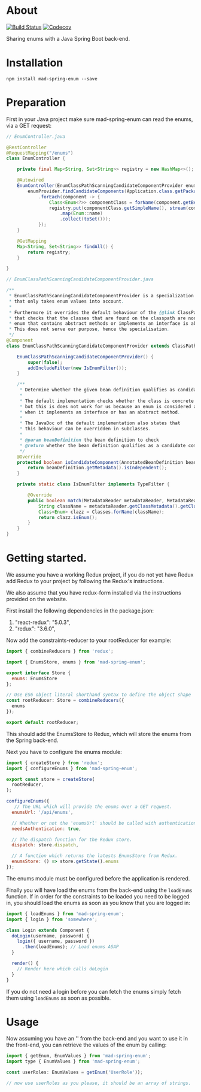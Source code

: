 # About

[![Build Status](https://travis-ci.org/42BV/mad-spring-enum.svg?branch=master)](https://travis-ci.org/42BV/mad-spring-enum)
[![Codecov](https://codecov.io/gh/42BV/mad-spring-enum/branch/master/graph/badge.svg)](https://codecov.io/gh/42BV/mad-spring-enum)

Sharing enums with a Java Spring Boot back-end.

# Installation

`npm install mad-spring-enum --save`

# Preparation

First in your Java project make sure mad-spring-enum can read
the enums, via a GET request:

```java
// EnumController.java

@RestController
@RequestMapping("/enums")
class EnumController {

    private final Map<String, Set<String>> registry = new HashMap<>();

    @Autowired
    EnumController(EnumClassPathScanningCandidateComponentProvider enumProvider) {
        enumProvider.findCandidateComponents(Application.class.getPackage().getName())
            .forEach(component -> {
                Class<Enum<?>> componentClass = forName(component.getBeanClassName());
                registry.put(componentClass.getSimpleName(), stream(componentClass.getEnumConstants())
                    .map(Enum::name)
                    .collect(toSet()));
            });
    }

    @GetMapping
    Map<String, Set<String>> findAll() {
        return registry;
    }

}

// EnumClassPathScanningCandidateComponentProvider.java

/**
 * EnumClassPathScanningCandidateComponentProvider is a specialization of {@link ClassPathScanningCandidateComponentProvider}
 * that only takes enum values into account.
 *
 * Furthermore it overrides the default behaviour of the {@link ClassPathScanningCandidateComponentProvider}
 * that checks that the classes that are found on the classpath are non-abstract. By their definition, an
 * enum that contains abstract methods or implements an interface is abstract and ignored.
 * This does not serve our purpose, hence the specialisation.
 */
@Component
class EnumClassPathScanningCandidateComponentProvider extends ClassPathScanningCandidateComponentProvider {

    EnumClassPathScanningCandidateComponentProvider() {
        super(false);
        addIncludeFilter(new IsEnumFilter());
    }

    /**
     * Determine whether the given bean definition qualifies as candidate.
     *
     * The default implementation checks whether the class is concrete
     * but this is does not work for us because an enum is considered abstract
     * when it implements an interface or has an abstract method.
     *
     * The JavaDoc of the default implementation also states that
     * this behaviour can be overridden in subclasses.
     *
     * @param beanDefinition the bean definition to check
     * @return whether the bean definition qualifies as a candidate component
     */
    @Override
    protected boolean isCandidateComponent(AnnotatedBeanDefinition beanDefinition) {
        return beanDefinition.getMetadata().isIndependent();
    }

    private static class IsEnumFilter implements TypeFilter {

        @Override
        public boolean match(MetadataReader metadataReader, MetadataReaderFactory metadataReaderFactory) throws IOException {
            String className = metadataReader.getClassMetadata().getClassName();
            Class<Enum> clazz = Classes.forName(className);
            return clazz.isEnum();
        }
    }
}
```

# Getting started.

We assume you have a working Redux project, if you do not yet have
Redux add Redux to your project by following the Redux's instructions.

We also assume that you have redux-form installed via the instructions
provided on the website.

First install the following dependencies in the package.json:

  1. "react-redux": "5.0.3",
  2. "redux": "3.6.0",

Now add the constraints-reducer to your rootReducer for example:

```js
import { combineReducers } from 'redux';

import { EnumsStore, enums } from 'mad-spring-enum';

export interface Store {
  enums: EnumsStore
};

// Use ES6 object literal shorthand syntax to define the object shape
const rootReducer: Store = combineReducers({
  enums
});

export default rootReducer;
```

This should add the EnumsStore to Redux, which will store
the enums from the Spring back-end.

Next you have to configure the enums module:

```js
import { createStore } from 'redux';
import { configureEnums } from 'mad-spring-enum';

export const store = createStore(
  rootReducer,
);

configureEnums({
   // The URL which will provide the enums over a GET request.
  enumsUrl: '/api/enums',

  // Whether or not the 'enumsUrl' should be called with authentication.
  needsAuthentication: true,

  // The dispatch function for the Redux store.
  dispatch: store.dispatch,

  // A function which returns the latests EnumsStore from Redux.
  enumsStore: () => store.getState().enums
});
```

The enums module must be configured before the application
is rendered.

Finally you will have load the enums from the back-end using
the `loadEnums` function. If in order for the constraints
to be loaded you need to be logged in, you should load the enums
as soon as you know that you are logged in:

```js
import { loadEnums } from 'mad-spring-enum';
import { login } from 'somewhere';

class Login extends Component {
  doLogin(username, password) {
    login({ username, password })
      .then(loadEnums); // Load enums ASAP
  }

  render() {
    // Render here which calls doLogin
  }
}
```

If you do not need a login before you can fetch the enums
simply fetch them using `loadEnums` as soon as possible.

# Usage

Now assuming you have an '' from the back-end and you want to use
it in the front-end, you can retrieve the values of the enum by calling:

```js
import { getEnum, EnumValues } from 'mad-spring-enum';
import type { EnumValues } from 'mad-spring-enum';

const userRoles: EnumValues = getEnum('UserRole'));

// now use userRoles as you please, it should be an array of strings.
```
